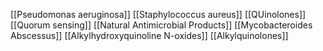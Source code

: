 [[Pseudomonas aeruginosa]]
[[Staphylococcus aureus]]
[[QUinolones]]
[[Quorum sensing]]
[[Natural Antimicrobial Products]]
[[Mycobacteroides Abscessus]]
[[Alkylhydroxyquinoline N-oxides]]
[[Alkylquinolones]]
